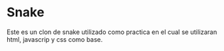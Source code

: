 # Snake
Este es un clon de snake utilizado como practica en el cual se utilizaran html, javascrip y css como base.
